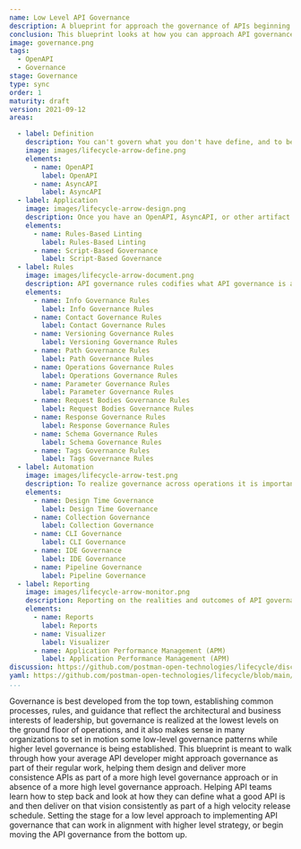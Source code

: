 ```yaml
---
name: Low Level API Governance
description: A blueprint for approach the governance of APIs beginning with each individual API by individual developers, setting API governance into motion at the lowest level by a single or group of developers, acknowledging that governance will only get you so far at this level, but in many organizations it might sense to start at this level.
conclusion: This blueprint looks at how you can approach API governance as an individual, learning about the building blocks of how governance can be applied when it comes to designing, developing, and operating individual APIs. Each element within this blueprint works to provide a simple overview of what is involved across the entire life of an API, with more detail present on the detail page for each element (if you are viewing this on the API lifecycle project site). If you are reading this via a PDF or printed version you can visit the landing page for this blueprint to access more information and view specific actions you might possibly consider taking as part of applying each element of this proposed lifecycle within your own operations. This blueprint is a living document and will continue to evolve and be added to over time based upon feedback from readers. If you have any questions, feedback, or feel like there is more information you need, feel free to jump on the Github discussion for this blueprint, or any of the individual elements present--the value this blueprint provides is actively defined by the feedback community members like you.
image: governance.png
tags:
  - OpenAPI
  - Governance
stage: Governance
type: sync
order: 1
maturity: draft
version: 2021-09-12
areas:  

  - label: Definition
    description: You can't govern what you don't have define, and to be able to begin governing the design of your APIs you will need to have machine readable artifacts that you can lint as part of the design, develop, or build process. Establishing a set of artifacts that help drive the API lifecycle, but also make it something that can be measured and reported upon as part of governance activities.
    image: images/lifecycle-arrow-define.png
    elements:
      - name: OpenAPI
        label: OpenAPI
      - name: AsyncAPI
        label: AsyncAPI        
  - label: Application
    image: images/lifecycle-arrow-design.png
    description: Once you have an OpenAPI, AsyncAPI, or other artifact that you would like to apply governance too, there are a handful of ways in which you can execute governance as part of your regular work. Depending on your goals with governing the design of an API you can apply each of these elements helping manual or automatically identify problems with the design of your API. These approaches to execution are potentially dependent on other rules, as well as the approach you take to automating the application of governance.
    elements:
      - name: Rules-Based Linting
        label: Rules-Based Linting
      - name: Script-Based Governance
        label: Script-Based Governance               
  - label: Rules
    image: images/lifecycle-arrow-document.png
    description: API governance rules codifies what API governance is as it is applied as part of the design, development and build process on the ground floor of API operations. Rules provide the benchmark for what governance is across teams, and provide an artifact that can be applied across the API lifecycle by individual designers and developers, and eventually baked into the pipelines that move API infrastructure forward. Rules should reflect what is happening on the ground today, but apply enforcement as part of a forward motion, acknowledging that legacy APIs may not always rise to the level governance an organization is moving towards.
    elements:
      - name: Info Governance Rules
        label: Info Governance Rules
      - name: Contact Governance Rules
        label: Contact Governance Rules   
      - name: Versioning Governance Rules
        label: Versioning Governance Rules           
      - name: Path Governance Rules
        label: Path Governance Rules  
      - name: Operations Governance Rules
        label: Operations Governance Rules           
      - name: Parameter Governance Rules
        label: Parameter Governance Rules 
      - name: Request Bodies Governance Rules
        label: Request Bodies Governance Rules   
      - name: Response Governance Rules
        label: Response Governance Rules                            
      - name: Schema Governance Rules
        label: Schema Governance Rules    
      - name: Tags Governance Rules
        label: Tags Governance Rules                                                                 
  - label: Automation
    image: images/lifecycle-arrow-test.png
    description: To realize governance across operations it is important that governance is applied in automated ways at different areas of the API lifecycle, helping ensure API governance can be applied early on in the lifecycle, but is also available throughout the development and delivery of aPIs, and when it makes sense bake it into the build process ensuring that governance is applied by default as every API moves into production. Helping ensure that teams aren't doing extra work to realize governance across operations, and it is just at their fingertips as they are design, developing, and building APIs as part of their regular day.
    elements:
      - name: Design Time Governance
        label: Design Time Governance
      - name: Collection Governance
        label: Collection Governance 
      - name: CLI Governance
        label: CLI Governance  
      - name: IDE Governance
        label: IDE Governance 
      - name: Pipeline Governance
        label: Pipeline Governance
  - label: Reporting
    image: images/lifecycle-arrow-monitor.png
    description: Reporting on the realities and outcomes of API governance across the API lifecycle is needed to make it more visual and tangible for everyone involved. Reporting across governance being applied to individual APIs, groups of APIs, and overall operations can be realized as part of native platform reporting, customized, localized or in aggregate with Postman Visualizer, or made seamless with existing operations by piping data into APM and other systems to make available for reporting and visualizations via dashboards.
    elements:
      - name: Reports
        label: Reports
      - name: Visualizer
        label: Visualizer  
      - name: Application Performance Management (APM)  
        label: Application Performance Management (APM)                                         
discussion: https://github.com/postman-open-technologies/lifecycle/discussions/44
yaml: https://github.com/postman-open-technologies/lifecycle/blob/main/_blueprints/low-level-governance.md
...
```

Governance is best developed from the top town, establishing common processes, rules, and guidance that reflect the architectural and business interests of leadership, but governance is realized at the lowest levels on the ground floor of operations, and it also makes sense in many organizations to set in motion some low-level governance patterns while higher level governance is being established. This blueprint is meant to walk through how your average API developer might approach governance as part of their regular work, helping them design and deliver more consistence APIs as part of a more high level governance approach or in absence of a more high level governance approach. Helping API teams learn how to step back and look at how they can define what a good API is and then deliver on that vision consistently as part of a high velocity release schedule. Setting the stage for a low level approach to implementing API governance that can work in alignment with higher level strategy, or begin moving the API governance from the bottom up.
